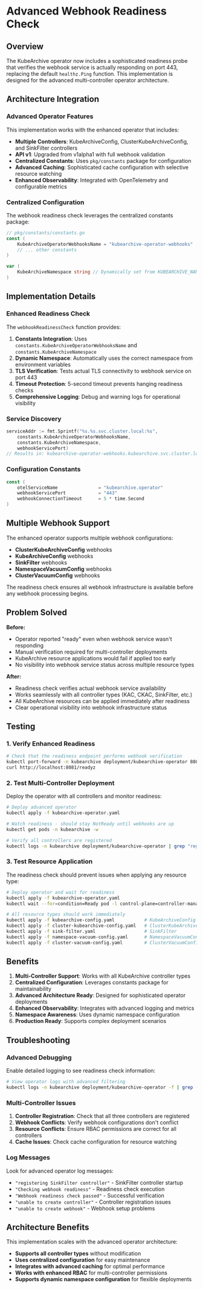 # Advanced Webhook Readiness Check

## Overview

The KubeArchive operator now includes a sophisticated readiness probe that verifies the webhook service is actually responding on port 443, replacing the default `healthz.Ping` function. This implementation is designed for the advanced multi-controller operator architecture.

## Architecture Integration

### Advanced Operator Features
This implementation works with the enhanced operator that includes:
- **Multiple Controllers**: KubeArchiveConfig, ClusterKubeArchiveConfig, and SinkFilter controllers
- **API v1**: Upgraded from v1alpha1 with full webhook validation
- **Centralized Constants**: Uses `pkg/constants` package for configuration
- **Advanced Caching**: Sophisticated cache configuration with selective resource watching
- **Enhanced Observability**: Integrated with OpenTelemetry and configurable metrics

### Centralized Configuration

The webhook readiness check leverages the centralized constants package:

```go
// pkg/constants/constants.go
const (
    KubeArchiveOperatorWebhooksName = "kubearchive-operator-webhooks"
    // ... other constants
)

var (
    KubeArchiveNamespace string // Dynamically set from KUBEARCHIVE_NAMESPACE
)
```

## Implementation Details

### Enhanced Readiness Check

The `webhookReadinessCheck` function provides:

1. **Constants Integration**: Uses `constants.KubeArchiveOperatorWebhooksName` and `constants.KubeArchiveNamespace`
2. **Dynamic Namespace**: Automatically uses the correct namespace from environment variables
3. **TLS Verification**: Tests actual TLS connectivity to webhook service on port 443
4. **Timeout Protection**: 5-second timeout prevents hanging readiness checks
5. **Comprehensive Logging**: Debug and warning logs for operational visibility

### Service Discovery

```go
serviceAddr := fmt.Sprintf("%s.%s.svc.cluster.local:%s",
    constants.KubeArchiveOperatorWebhooksName, 
    constants.KubeArchiveNamespace, 
    webhookServicePort)
// Results in: kubearchive-operator-webhooks.kubearchive.svc.cluster.local:443
```

### Configuration Constants

```go
const (
    otelServiceName               = "kubearchive.operator"
    webhookServicePort            = "443"
    webhookConnectionTimeout      = 5 * time.Second
)
```

## Multiple Webhook Support

The enhanced operator supports multiple webhook configurations:
- **ClusterKubeArchiveConfig** webhooks
- **KubeArchiveConfig** webhooks  
- **SinkFilter** webhooks
- **NamespaceVacuumConfig** webhooks
- **ClusterVacuumConfig** webhooks

The readiness check ensures all webhook infrastructure is available before any webhook processing begins.

## Problem Solved

**Before:**
- Operator reported "ready" even when webhook service wasn't responding
- Manual verification required for multi-controller deployments
- KubeArchive resource applications would fail if applied too early
- No visibility into webhook service status across multiple resource types

**After:**
- Readiness check verifies actual webhook service availability
- Works seamlessly with all controller types (KAC, CKAC, SinkFilter, etc.)
- All KubeArchive resources can be applied immediately after readiness
- Clear operational visibility into webhook infrastructure status

## Testing

### 1. Verify Enhanced Readiness

```bash
# Check that the readiness endpoint performs webhook verification
kubectl port-forward -n kubearchive deployment/kubearchive-operator 8081:8081
curl http://localhost:8081/readyz
```

### 2. Test Multi-Controller Deployment

Deploy the operator with all controllers and monitor readiness:

```bash
# Deploy advanced operator
kubectl apply -f kubearchive-operator.yaml

# Watch readiness - should stay NotReady until webhooks are up
kubectl get pods -n kubearchive -w

# Verify all controllers are registered
kubectl logs -n kubearchive deployment/kubearchive-operator | grep "registering.*controller"
```

### 3. Test Resource Application

The readiness check should prevent issues when applying any resource type:

```bash
# Deploy operator and wait for readiness
kubectl apply -f kubearchive-operator.yaml
kubectl wait --for=condition=Ready pod -l control-plane=controller-manager -n kubearchive

# All resource types should work immediately
kubectl apply -f kubearchive-config.yaml           # KubeArchiveConfig
kubectl apply -f cluster-kubearchive-config.yaml   # ClusterKubeArchiveConfig  
kubectl apply -f sink-filter.yaml                  # SinkFilter
kubectl apply -f namespace-vacuum-config.yaml      # NamespaceVacuumConfig
kubectl apply -f cluster-vacuum-config.yaml        # ClusterVacuumConfig
```

## Benefits

1. **Multi-Controller Support**: Works with all KubeArchive controller types
2. **Centralized Configuration**: Leverages constants package for maintainability
3. **Advanced Architecture Ready**: Designed for sophisticated operator deployments
4. **Enhanced Observability**: Integrates with advanced logging and metrics
5. **Namespace Awareness**: Uses dynamic namespace configuration
6. **Production Ready**: Supports complex deployment scenarios

## Troubleshooting

### Advanced Debugging

Enable detailed logging to see readiness check information:

```bash
# View operator logs with advanced filtering
kubectl logs -n kubearchive deployment/kubearchive-operator -f | grep -E "(webhook|readiness|controller)"
```

### Multi-Controller Issues

1. **Controller Registration**: Check that all three controllers are registered
2. **Webhook Conflicts**: Verify webhook configurations don't conflict
3. **Resource Conflicts**: Ensure RBAC permissions are correct for all controllers
4. **Cache Issues**: Check cache configuration for resource watching

### Log Messages

Look for advanced operator log messages:
- `"registering SinkFilter controller"` - SinkFilter controller startup
- `"Checking webhook readiness"` - Readiness check execution
- `"Webhook readiness check passed"` - Successful verification
- `"unable to create controller"` - Controller registration issues
- `"unable to create webhook"` - Webhook setup problems

## Architecture Benefits

This implementation scales with the advanced operator architecture:
- **Supports all controller types** without modification
- **Uses centralized configuration** for easy maintenance
- **Integrates with advanced caching** for optimal performance
- **Works with enhanced RBAC** for multi-controller permissions
- **Supports dynamic namespace configuration** for flexible deployments

